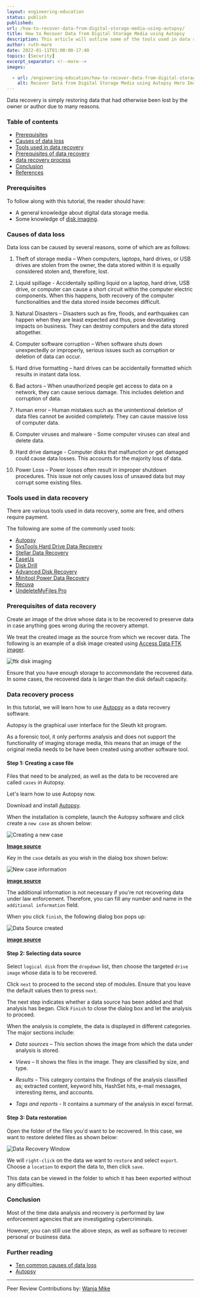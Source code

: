 ```yaml
---
layout: engineering-education
status: publish
published:
url: /how-to-recover-data-from-digital-storage-media-using-autopsy/
title: How to Recover Data from Digital Storage Media using Autopsy
description: This article will outline some of the tools used in data recovery. It will also discuss how to recover deleted files using Autopsy.
author: ruth-mare
date: 2022-01-11T01:00:00-17:40
topics: [Security]
excerpt_separator: <!--more-->
images:

  - url: /engineering-education/how-to-recover-data-from-digital-storage-media-using-autopsy/hero.jpg
    alt: Recover Data from Digital Storage Media using Autopsy Hero Image
---
```

Data recovery is simply restoring data that had otherwise been lost by the owner or author due to many reasons.
<!--more-->
### Table of contents
- [Prerequisites](#prerequisites)
- [Causes of data loss](#causes-of-data-loss)
- [Tools used in data recovery](#tools-used-in-data-recovery)
- [Prerequisites of data recovery](#prerequisites-of-data-recovery)
- [data recovery process](#data-recovery-process)
- [Conclusion](#conclusion)
- [References](#references)

### Prerequisites
To follow along with this tutorial, the reader should have:
- A general knowledge about digital data storage media.
- Some knowledge of [disk imaging](https://www.easeus.com/backup-recovery/disk-imaging.html).


### Causes of data loss
Data loss can be caused by several reasons, some of which are as follows:

1. Theft of storage media – When computers, laptops, hard drives, or USB drives are stolen from the owner, the data stored within it is equally considered stolen and, therefore, lost.

2. Liquid spillage - Accidentally spilling liquid on a laptop, hard drive, USB drive, or computer can cause a short circuit within the computer electric components. When this happens, both recovery of the computer functionalities and the data stored inside becomes difficult.

3. Natural Disasters – Disasters such as fire, floods, and earthquakes can happen when they are least expected and thus, pose devastating impacts on business. They can destroy computers and the data stored altogether.

4. Computer software corruption – When software shuts down unexpectedly or improperly, serious issues such as corruption or deletion of data can occur.

5. Hard drive formatting – hard drives can be accidentally formatted which results in instant data loss.

6. Bad actors – When unauthorized people get access to data on a network, they can cause serious damage. This includes deletion and corruption of data.

7. Human error – Human mistakes such as the unintentional deletion of data files cannot be avoided completely. They can cause massive loss of computer data.

8. Computer viruses and malware - Some computer viruses can steal and delete data.

9. Hard drive damage - Computer disks that malfunction or get damaged could cause data losses. This accounts for the majority loss of data.

10. Power Loss – Power losses often result in improper shutdown procedures. This issue not only causes loss of unsaved data but may corrupt some existing files.

### Tools used in data recovery
There are various tools used in data recovery, some are free, and others require payment.

The following are some of the commonly used tools:
- [Autopsy](https://www.autopsy.com/)
- [SysTools Hard Drive Data Recovery](https://www.systoolsgroup.com/hard-drive-data-recovery.html)
- [Stellar Data Recovery](https://www.stellarinfo.com/)
- [EaseUs](https://www.easeus.com/)
- [Disk Drill](https://www.cleverfiles.com/data-recovery-software.html)
- [Advanced Disk Recovery](https://www.systweak.com/advanced-disk-recovery)
- [Minitool Power Data Recovery](https://www.minitool.com/data-recovery-software/free-for-windows.html)
- [Recuva](https://www.ccleaner.com/recuva)
- [UndeleteMyFiles Pro](https://download.cnet.com/UndeleteMyFiles-Pro/3000-2248_4-10807826.html)

### Prerequisites of data recovery
Create an image of the drive whose data is to be recovered to preserve data in case anything goes wrong during the recovery attempt.

We treat the created image as the source from which we recover data. The following is an example of a disk image created using [Access Data FTK imager](https://accessdata.com/product-download/ftk-imager-version-4-5).

![ftk disk imaging](/how-to-recover-data-from-digital-storage-media-using-autopsy/ftk-imaging.jpg)

Ensure that you have enough storage to accommondate the recovered data. In some cases, the recovered data is larger than the disk default capacity.

### Data recovery process
In this tutorial, we will learn how to use [Autopsy](https://www.autopsy.com/) as a data recovery software.

Autopsy is the graphical user interface for the Sleuth kit program.

As a forensic tool, it only performs analysis and does not support the functionality of imaging storage media, this means that an image of the original media needs to be have been created using another software tool.

#### Step 1: Creating a case file
Files that need to be analyzed, as well as the data to be recovered are called `cases` in Autopsy.

Let's learn how to use Autopsy now.

Download and install [Autopsy](https://www.autopsy.com/). 

When the installation is complete, launch the Autopsy software and click create a `new case` as shown below:

![Creating a new case](/how-to-recover-data-from-digital-storage-media-using-autopsy/create-new-case.jpg)

**[Image source](Sleuthkit.org)**

Key in the `case` details as you wish in the dialog box shown below:

![New case information](/how-to-recover-data-from-digital-storage-media-using-autopsy/new-case-info.jpg)

**[image source](sleuthkit.org)**

The additional information is not necessary if you're not recovering data under law enforcement. Therefore, you can fill any number and name in the `additional information` field.

When you click `finish`, the following dialog box pops up:

![Data Source created](/how-to-recover-data-from-digital-storage-media-using-autopsy/data-source.jpg)

**[image source](Datascience.foundation)**

#### Step 2: Selecting data source
Select `logical disk` from the `dropdown` list, then choose the targeted `drive image` whose data is to be recovered.

Click `next` to proceed to the second step of modules. Ensure that you leave the default values then to press `next`.

The next step indicates whether a data source has been added and that analysis has began. Click `Finish` to close the dialog box and let the analysis to proceed.

When the analysis is complete, the data is displayed in different categories. The major sections include:

- *Data sources* – This section shows the image from which the data under analysis is stored.

- *Views* – It shows the files in the image. They are classified by size, and type.

- *Results* – This category contains the findings of the analysis classified as; extracted content, keyword hits, HashSet hits, e-mail messages, interesting items, and accounts.

- *Tags and reports* - It contains a summary of the analysis in excel format.

#### Step 3: Data restoration
Open the folder of the files you'd want to be recovered. In this case, we want to restore deleted files as shown below:

![Data Recovery Window](/how-to-recover-data-from-digital-storage-media-using-autopsy/data-recovery.jpg)

We will `right-click` on the data we want to `restore` and select `export`. Choose a `location` to export the data to, then click `save`.

This data can be viewed in the folder to which it has been exported without any difficulties.

### Conclusion
Most of the time data analysis and recovery is performed by law enforcement agencies that are investigating cybercriminals.

However, you can still use the above steps, as well as software to recover personal or business data.

### Further reading
- [Ten common causes of data loss](https://consoltech.com/blog/10-common-causes-of-data-loss/)
- [Autopsy](sleuthkit.org)

---
Peer Review Contributions by: [Wanja Mike](/engineering-education/authors/michael-barasa/)